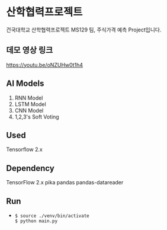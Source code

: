 # 산학협력프로젝트
건국대학교 산학협력프로젝트 MS129 팀, 주식가격 예측 Project입니다.

## 데모 영상 링크
https://youtu.be/oNZUHw0t1h4

## AI Models
1. RNN Model
2. LSTM Model
3. CNN Model
4. 1,2,3's Soft Voting

## Used
Tensorflow 2.x

## Dependency
TensorFlow 2.x
pika
pandas
pandas-datareader

## Run
* ```shell
  $ source ./venv/bin/activate
  $ python main.py
  ```


